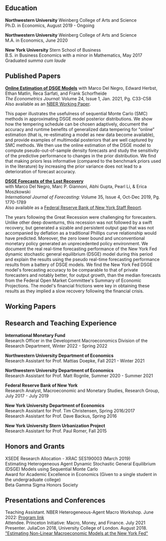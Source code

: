 <!-- Michael Cai -->
<!-- ============== -->
<!-- > Updated July 2019 • [michaelcai.com/cv/][1]   -->
<!-- > (832) 758-7670 • [me@michaelcai.com][2] -->


Education
---------
**Northwestern University** Weinberg College of Arts and Science  
Ph.D. in Economics, August 2019 - Ongoing

**Northwestern University** Weinberg College of Arts and Science  
M.A. in Economics, June 2020  

**New York University** Stern School of Business  
B.S. in Business Economics with a minor in Mathematics, May 2017  
Graduated *summa cum laude*


Published Papers
--------------
**[Online Estimation of DSGE Models](https://academic.oup.com/ectj/article/24/1/C33/5909595?login=true)**
with Marco Del Negro, Edward Herbst, Ethan Matlin, Reca Sarfati, and Frank Schorfheide  
*The Econometrics Journal*: Volume 24, Issue 1, Jan. 2021, Pg. C33-C58  
Also available as an [NBER Working Paper](https://www.nber.org/papers/w26826).

This paper illustrates the usefulness of sequential Monte Carlo (SMC) methods in approximating DSGE model posterior distributions. We show how the tempering schedule can be chosen adaptively, document the accuracy and runtime benefits of generalized data tempering for “online” estimation (that is, re-estimating a model as new data become available), and provide examples of multimodal posteriors that are well captured by SMC methods. We then use the online estimation of the DSGE model to compute pseudo-out-of-sample density forecasts and study the sensitivity of the predictive performance to changes in the prior distribution. We find that making priors less informative (compared to the benchmark priors used in the literature) by increasing the prior variance does not lead to a deterioration of forecast accuracy.  

**[DSGE Forecasts of the Lost Recovery](https://www.sciencedirect.com/science/article/abs/pii/S0169207018302012?via%3Dihub)**  
with Marco Del Negro, Marc P. Giannoni, Abhi Gupta, Pearl Li, & Erica Moszkowski  
*International Journal of Forecasting*: Volume 35, Issue 4, Oct-Dec 2019, Pg. 1770-1789  
Also available as a [Federal Reserve Bank of New York Staff Report](/files/sr844.pdf).

The years following the Great Recession were challenging for forecasters. Unlike other deep downturns, this recession was not followed by a swift recovery, but generated a sizable and persistent output gap that was not accompanied by deflation as a traditional Phillips curve relationship would have predicted. Moreover, the zero lower bound and unconventional monetary policy generated an unprecedented policy environment. We document the real real-time forecasting performance of the New York Fed dynamic stochastic general equilibrium (DSGE) model during this period and explain the results using the pseudo real-time forecasting performance results from a battery of DSGE models. We find the New York Fed DSGE model's forecasting accuracy to be comparable to that of private forecasters and notably better, for output growth, than the median forecasts from the Federal Open Market Committee's Summary of Economic Projections. The model's financial frictions were key in obtaining these results as they implied a slow recovery following the financial crisis.


Working Papers
-----------------

Research and Teaching Experience
------------------
**International Monetary Fund**  
Research Officer in the Development Macroeconomics Division of the Research Department, Winter 2022 - Spring 2022

**Northwestern University Department of Economics**  
Research Assistant for Prof. Mattias Doepke, Fall 2021 - Winter 2021

**Northwestern University Department of Economics**  
Research Assistant for Prof. Matt Rognlie, Summer 2020 - Summer 2021

**Federal Reserve Bank of New York**  
Research Analyst, Macroeconomic and Monetary Studies, Research Group, July 2017 - July 2019

**New York University Department of Economics**  
Research Assistant for Prof. Tim Christensen, Spring 2016/2017  
Research Assistant for Prof. Dave Backus, Spring 2016

**New York University Stern Urbanization Project**  
Research Assistant for Prof. Paul Romer, Fall 2015


Honors and Grants
-----------------
XSEDE Research Allocation - XRAC SES190003 (March 2019)  
Estimating Heterogeneous Agent Dynamic Stochastic General Equilibrium (DSGE) Models using Sequential Monte Carlo  
Award for Academic Excellence in Economics (Given to a single student in the undergraduate college)  
Beta Gamma Sigma Honors Society

Presentations and Conferences
-------------
Teaching Assistant. NBER Heterogeneous-Agent Macro Workshop. June 2022:
[Program link](https://www.nber.org/conferences/heterogeneous-agent-macro-workshop-spring-2022)  
Attendee. Princeton Initiative: Macro, Money, and Finance. July 2021  
Presenter. JuliaCon 2018, University College of London. August 2018. ["Estimating Non-Linear Macroeconomic Models at the New York Fed"](https://www.youtube.com/watch?v=dFyr8U-SY2M&list=PLP8iPy9hna6Qsq5_-zrg0NTwqDSDYtfQB&index=77)  


[1]: https://michaelcai.com/cv/
[2]: mailto:me@michaelcai.com
